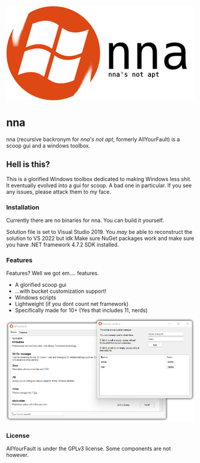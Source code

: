 <p align="center" width="100%">
	<img src="https://github.com/haya3218/nna/raw/master/images/AboutImage.png"> 
</p>

# nna
nna (recursive backronym for *nna's not apt*, formerly AllYourFault) is a scoop gui and a windows toolbox.

## Hell is this?

This is a glorified Windows toolbox dedicated to making Windows less shit.
It eventually evolved into a gui for scoop. A bad one in particular.
If you see any issues, please attack them to my face.

### Installation

Currently there are no binaries for nna. You can build it yourself.

Solution file is set to Visual Studio 2019. You *may* be able to reconstruct the solution to VS 2022 but idk
Make sure NuGet packages work and make sure you have .NET framework 4.7.2 SDK installed.

### Features

Features? Well we got em.... features.

- A glorified scoop gui
- ...with bucket customization support!
- Windows scripts
- Lightweight (if you dont count net framework)
- Specifically made for 10+ (Yes that includes 11, nerds)

![Screenie](/readme/screenie.png)

### License

AllYourFault is under the GPLv3 license. Some components are not however.